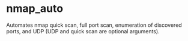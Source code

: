 # nmap_auto
Automates nmap quick scan, full port scan, enumeration of discovered ports, and UDP (UDP and quick scan are optional arguments).
